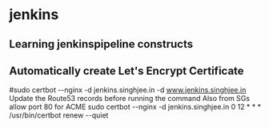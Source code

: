 # jenkins
## Learning jenkinspipeline constructs

## Automatically create Let's Encrypt Certificate
#sudo certbot --nginx -d jenkins.singhjee.in -d www.jenkins.singhjee.in
Update the Route53 records before running the command
Also from SGs allow port 80 for ACME
sudo certbot --nginx -d jenkins.singhjee.in
0 12 * * * /usr/bin/certbot renew --quiet
